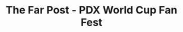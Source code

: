 ---
title: "The Far Post - PDX World Cup Fan Fest"
url: /portland/the-far-post-pdx-world-cup-fan-fest/
shop: sports
---